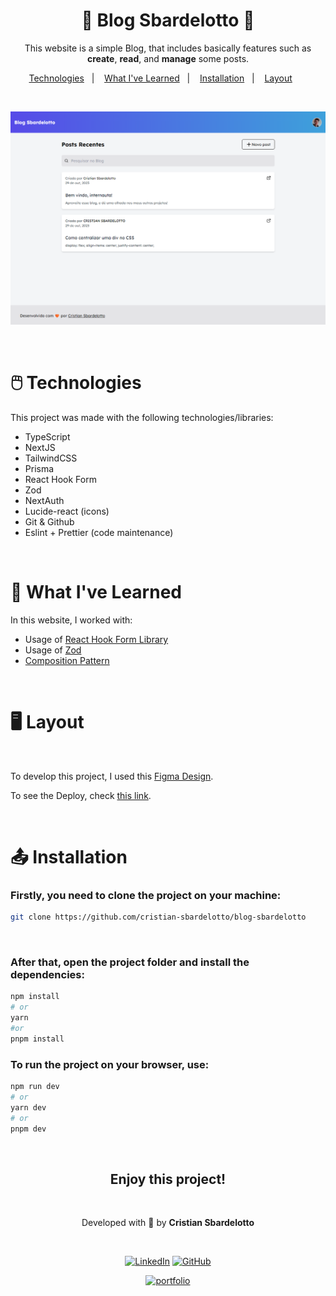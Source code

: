 <h1 align="center"> 🧡 Blog Sbardelotto 🧡 </h1>

<p align="center">
This website is a simple Blog, that includes basically features such as <strong>create</strong>, <strong>read</strong>, and <strong>manage</strong> some posts.
</p>

<p align="center">
  <a href="#technologies">Technologies</a>&nbsp;&nbsp;&nbsp;|&nbsp;&nbsp;&nbsp;
  <a href="#learning">What I've Learned</a>&nbsp;&nbsp;&nbsp;|&nbsp;&nbsp;&nbsp;
  <a href="#installation">Installation</a>&nbsp;&nbsp;&nbsp;|&nbsp;&nbsp;&nbsp;
  <a href="#layout">Layout</a>&nbsp;&nbsp;&nbsp;&nbsp;&nbsp;&nbsp;
</p>

<br>

<p align="center">
  <img alt="Project preview" src="./.github/preview.png">
</p>

<br />
<h1 id='technologies'>🖱️ Technologies</h2>

<p>This project was made with the following technologies/libraries:</p>

- TypeScript
- NextJS
- TailwindCSS
- Prisma
- React Hook Form
- Zod
- NextAuth
- Lucide-react (icons)
- Git & Github
- Eslint + Prettier (code maintenance)

<br />

<h1 id='learning'>🧠 What I've Learned</h2>

<p>In this website, I worked with:</p>

- Usage of [React Hook Form Library](https://react-hook-form.com/)
- Usage of [Zod](https://zod.dev/)
- [Composition Pattern](./src/components/PostCard/)

<br />

<h1 id='layout'>🖥️ Layout</h1>

<br />

To develop this project, I used this [Figma Design](https://www.figma.com/file/Yb9IBH56g7T1hdIyZ3BMNO/Desafios---Codel%C3%A2ndia?type=design&node-id=0-1&mode=design&t=1MUyfbxsD7SsxHoP-0).

To see the Deploy, check [this link](https://blog-sbardelotto.vercel.app/).

<br />

<h1 id='installation'>📤 Installation</h1>

<h3>Firstly, you need to <strong>clone the project</strong> on your machine:</h3>

```bash
git clone https://github.com/cristian-sbardelotto/blog-sbardelotto
```

<br />

<h3>After that, open the project folder and <strong>install the dependencies:</strong></h3>

```bash
npm install
# or
yarn
#or
pnpm install
```

<h3>To <strong>run the project</strong> on your browser, use:</h3>

```bash
npm run dev
# or
yarn dev
# or
pnpm dev
```

<br/>

<div align='center'>

<h2 align='center'>Enjoy this project!</h2>

<br />

Developed with 🧡 by <strong>Cristian Sbardelotto</strong>

<br />

[![LinkedIn](https://img.shields.io/badge/linkedin-%230077B5.svg?style=for-the-badge&logo=linkedin&logoColor=white)](https://www.linkedin.com/in/cristian-k-sbardelotto/)
[![GitHub](https://img.shields.io/badge/github-%23121011.svg?style=for-the-badge&logo=github&logoColor=white)](https://github.com/cristian-sbardelotto)

[![portfolio](https://img.shields.io/badge/my_portfolio-000?style=for-the-badge&logo=ko-fi&logoColor=white)](https://portfolio-chi-lemon-51.vercel.app)

</div>
